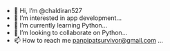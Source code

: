 - 👋 Hi, I’m @chaldiran527
- 👀 I’m interested in app development...
- 🌱 I’m currently learning Python...
- 💞️ I’m looking to collaborate on Python...
- 📫 How to reach me panpipatsurvivor@gmail.com ...

<!---
chaldiran527/chaldiran527 is a ✨ special ✨ repository because its `README.md` (this file) appears on your GitHub profile.
You can click the Preview link to take a look at your changes.
--->
